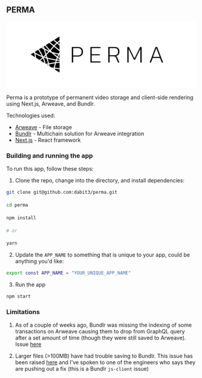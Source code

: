 ## PERMA

![PERMA](perma.jpg)

Perma is a prototype of permanent video storage and client-side rendering using Next.js, Arweave, and Bundlr.

Technologies used:

- [Arweave](https://www.arweave.org/) - File storage
- [Bundlr](https://bundlr.network/) - Multichain solution for Arweave integration
- [Next.js](https://nextjs.org/) - React framework

### Building and running the app

To run this app, follow these steps:

1. Clone the repo, change into the directory, and install dependencies:

```sh
git clone git@github.com:dabit3/perma.git

cd perma

npm install 

# or

yarn 
```

2. Update the `APP_NAME` to something that is unique to your app, could be anything you'd like:

```sh
export const APP_NAME = "YOUR_UNIQUE_APP_NAME"
```

3. Run the app

```sh
npm start
```

### Limitations

1. As of a couple of weeks ago, Bundlr was missing the indexing of some transactions on Arweave causing them to drop from GraphQL query after a set amount of time (though they were still saved to Arweave). Issue [here](https://github.com/Bundlr-Network/js-client/issues/35)

2. Larger files (>100MB) have had trouble saving to Bundlr. This issue has been raised [here](https://github.com/Bundlr-Network/js-client/issues/40) and I've spoken to one of the engineers who says they are pushing out a fix (this is a Bundlr `js-client` issue)